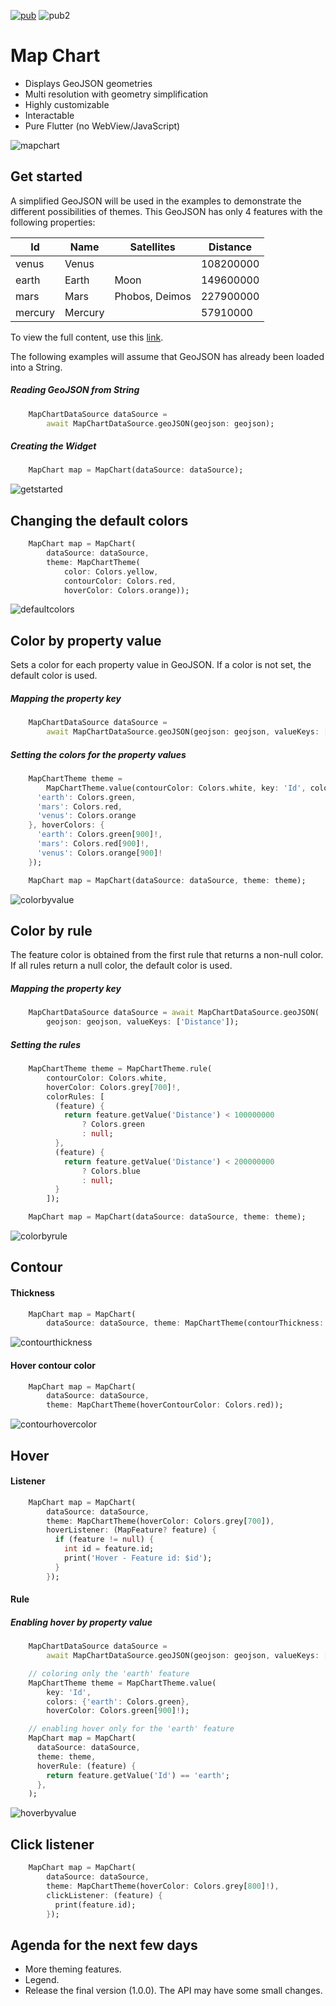 [![pub](https://img.shields.io/pub/v/mapchart.svg)](https://pub.dev/packages/mapchart) ![pub2](https://img.shields.io/badge/final%20version-as%20soon%20as%20possible-blue)

# Map Chart

* Displays GeoJSON geometries
* Multi resolution with geometry simplification
* Highly customizable
* Interactable
* Pure Flutter (no WebView/JavaScript)

![mapchart](https://raw.githubusercontent.com/caduandrade/images/main/mapchart/mapchart.gif)

## Get started

A simplified GeoJSON will be used in the examples to demonstrate the different possibilities of themes. This GeoJSON has only 4 features with the following properties:

Id | Name | Satellites | Distance
--- | --- | --- | ---
venus | Venus | | 108200000
earth | Earth | Moon | 149600000
mars | Mars | Phobos, Deimos | 227900000
mercury | Mercury | | 57910000

To view the full content, use this [link](https://raw.githubusercontent.com/caduandrade/mapchart_flutter/main/demo/assets/example.json).

The following examples will assume that GeoJSON has already been loaded into a String.

##### Reading GeoJSON from String

```dart
    MapChartDataSource dataSource =
        await MapChartDataSource.geoJSON(geojson: geojson);
```

##### Creating the Widget

```dart
    MapChart map = MapChart(dataSource: dataSource);
```

![getstarted](https://raw.githubusercontent.com/caduandrade/images/main/mapchart/get_started.png)

## Changing the default colors

```dart
    MapChart map = MapChart(
        dataSource: dataSource,
        theme: MapChartTheme(
            color: Colors.yellow,
            contourColor: Colors.red,
            hoverColor: Colors.orange));
```

![defaultcolors](https://raw.githubusercontent.com/caduandrade/images/main/mapchart/default_colors.png)

## Color by property value

Sets a color for each property value in GeoJSON. If a color is not set, the default color is used.

##### Mapping the property key

```dart
    MapChartDataSource dataSource =
        await MapChartDataSource.geoJSON(geojson: geojson, valueKeys: ['Id']);
```

##### Setting the colors for the property values

```dart
    MapChartTheme theme =
        MapChartTheme.value(contourColor: Colors.white, key: 'Id', colors: {
      'earth': Colors.green,
      'mars': Colors.red,
      'venus': Colors.orange
    }, hoverColors: {
      'earth': Colors.green[900]!,
      'mars': Colors.red[900]!,
      'venus': Colors.orange[900]!
    });

    MapChart map = MapChart(dataSource: dataSource, theme: theme);
```

![colorbyvalue](https://raw.githubusercontent.com/caduandrade/images/main/mapchart/color_by_value.gif)

## Color by rule

The feature color is obtained from the first rule that returns a non-null color. If all rules return a null color, the default color is used.

##### Mapping the property key

```dart
    MapChartDataSource dataSource = await MapChartDataSource.geoJSON(
        geojson: geojson, valueKeys: ['Distance']);
```

##### Setting the rules

```dart
    MapChartTheme theme = MapChartTheme.rule(
        contourColor: Colors.white,
        hoverColor: Colors.grey[700]!,
        colorRules: [
          (feature) {
            return feature.getValue('Distance') < 100000000
                ? Colors.green
                : null;
          },
          (feature) {
            return feature.getValue('Distance') < 200000000
                ? Colors.blue
                : null;
          }
        ]);

    MapChart map = MapChart(dataSource: dataSource, theme: theme);
```

![colorbyrule](https://raw.githubusercontent.com/caduandrade/images/main/mapchart/color_by_rule.png)

## Contour

#### Thickness

```dart
    MapChart map = MapChart(
        dataSource: dataSource, theme: MapChartTheme(contourThickness: 3));
```

![contourthickness](https://raw.githubusercontent.com/caduandrade/images/main/mapchart/contour_thickness.png)

#### Hover contour color

```dart
    MapChart map = MapChart(
        dataSource: dataSource,
        theme: MapChartTheme(hoverContourColor: Colors.red));
```

![contourhovercolor](https://raw.githubusercontent.com/caduandrade/images/main/mapchart/hover_contour.png)

## Hover

#### Listener

```dart
    MapChart map = MapChart(
        dataSource: dataSource,
        theme: MapChartTheme(hoverColor: Colors.grey[700]),
        hoverListener: (MapFeature? feature) {
          if (feature != null) {
            int id = feature.id;
            print('Hover - Feature id: $id');
          }
        });
```

#### Rule

##### Enabling hover by property value

```dart
    MapChartDataSource dataSource =
        await MapChartDataSource.geoJSON(geojson: geojson, valueKeys: ['Id']);
```

```dart
    // coloring only the 'earth' feature
    MapChartTheme theme = MapChartTheme.value(
        key: 'Id',
        colors: {'earth': Colors.green},
        hoverColor: Colors.green[900]!);

    // enabling hover only for the 'earth' feature
    MapChart map = MapChart(
      dataSource: dataSource,
      theme: theme,
      hoverRule: (feature) {
        return feature.getValue('Id') == 'earth';
      },
    );
```

![hoverbyvalue](https://raw.githubusercontent.com/caduandrade/images/main/mapchart/enable_hover_by_value.gif)

## Click listener

```dart
    MapChart map = MapChart(
        dataSource: dataSource,
        theme: MapChartTheme(hoverColor: Colors.grey[800]!),
        clickListener: (feature) {
          print(feature.id);
        });
```

## Agenda for the next few days

* More theming features.
* Legend.
* Release the final version (1.0.0). The API may have some small changes.